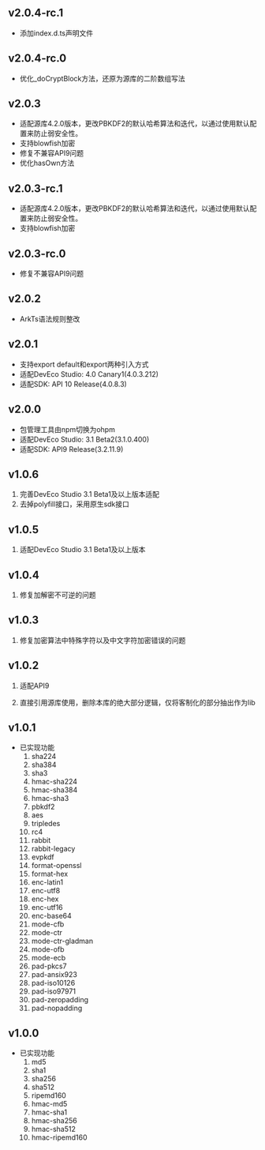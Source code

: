 ## v2.0.4-rc.1
- 添加index.d.ts声明文件

## v2.0.4-rc.0
- 优化_doCryptBlock方法，还原为源库的二阶数组写法

## v2.0.3
- 适配源库4.2.0版本，更改PBKDF2的默认哈希算法和迭代，以通过使用默认配置来防止弱安全性。
- 支持blowfish加密
- 修复不兼容API9问题
- 优化hasOwn方法

## v2.0.3-rc.1
- 适配源库4.2.0版本，更改PBKDF2的默认哈希算法和迭代，以通过使用默认配置来防止弱安全性。
- 支持blowfish加密

## v2.0.3-rc.0
- 修复不兼容API9问题

## v2.0.2
- ArkTs语法规则整改

## v2.0.1
- 支持export default和export两种引入方式
- 适配DevEco Studio:  4.0 Canary1(4.0.3.212)
- 适配SDK: API 10 Release(4.0.8.3)

## v2.0.0
- 包管理工具由npm切换为ohpm
- 适配DevEco Studio: 3.1 Beta2(3.1.0.400)
- 适配SDK: API9 Release(3.2.11.9)

## v1.0.6

1. 完善DevEco Studio 3.1 Beta1及以上版本适配
2. 去掉polyfill接口，采用原生sdk接口

## v1.0.5

1. 适配DevEco Studio 3.1 Beta1及以上版本

## v1.0.4

1. 修复加解密不可逆的问题

## v1.0.3

1. 修复加密算法中特殊字符以及中文字符加密错误的问题

## v1.0.2

1. 适配API9

2. 直接引用源库使用，删除本库的绝大部分逻辑，仅将客制化的部分抽出作为lib

## v1.0.1

- 已实现功能
  1. sha224
  2. sha384
  3. sha3
  4. hmac-sha224
  5. hmac-sha384
  6. hmac-sha3
  7. pbkdf2
  8. aes
  9. tripledes
  10. rc4
  11. rabbit
  12. rabbit-legacy
  13. evpkdf
  14. format-openssl
  15. format-hex
  16. enc-latin1
  17. enc-utf8
  18. enc-hex
  19. enc-utf16
  20. enc-base64
  21. mode-cfb
  22. mode-ctr
  23. mode-ctr-gladman
  24. mode-ofb
  25. mode-ecb
  26. pad-pkcs7
  27. pad-ansix923
  28. pad-iso10126
  29. pad-iso97971
  30. pad-zeropadding
  31. pad-nopadding

## v1.0.0

- 已实现功能
  1. md5
  2. sha1
  3. sha256
  4. sha512
  5. ripemd160
  6. hmac-md5
  7. hmac-sha1
  8. hmac-sha256
  9. hmac-sha512
  10. hmac-ripemd160
